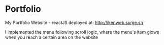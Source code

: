 # Portfolio

My Portfolio Website - reactJS
deployed at: http://ikenweb.surge.sh 

I implemented the menu following scroll logic, where the menu's item glows when you reach a certain area on the website

